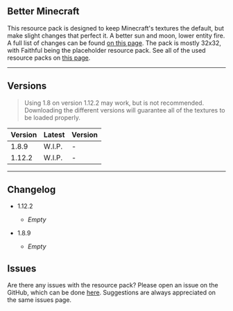 ## Better Minecraft

This resource pack is designed to keep Minecraft's textures the default, but make slight changes that perfect it. A better sun and moon, lower entity fire. A full list of changes can be found [on this page](changes). The pack is mostly 32x32, with Faithful being the placeholder resource pack. See all of the used resource packs on [this page](used-packs).

* * *

## Versions
> Using 1.8 on version 1.12.2 may work, but is not recommended. Downloading the different versions will guarantee all of the textures to be loaded properly.

| Version | Latest   | Version |
|:--------|:---------|:--------|
| 1.8.9   | W.I.P.   | -       |
| 1.12.2  | W.I.P.   | -       |

* * *

## Changelog

- 1.12.2
  - _Empty_
 
- 1.8.9
  - _Empty_


## Issues

Are there any issues with the resource pack? Please open an issue on the GitHub, which can be done [here](https://github.com/lieuwe-berg/bmcpack/issues). Suggestions are always appreciated on the same issues page.
